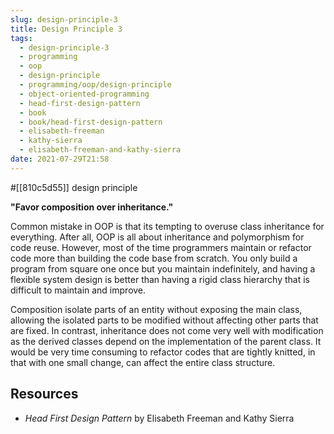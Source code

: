 ```yaml
---
slug: design-principle-3
title: Design Principle 3
tags:
  - design-principle-3
  - programming
  - oop
  - design-principle
  - programming/oop/design-principle
  - object-oriented-programming
  - head-first-design-pattern
  - book
  - book/head-first-design-pattern
  - elisabeth-freeman
  - kathy-sierra
  - elisabeth-freeman-and-kathy-sierra
date: 2021-07-29T21:58
---
```



#[[810c5d55]] design principle

**"Favor composition over inheritance."**

Common mistake in OOP is that its tempting to overuse class inheritance for
everything. After all, OOP is all about inheritance and polymorphism for code
reuse. However, most of the time programmers maintain or refactor code more than
building the code base from scratch. You only build a program from square one
once but you maintain indefinitely, and having a flexible system design is
better than having a rigid class hierarchy that is difficult to maintain and
improve.

Composition isolate parts of an entity without exposing the main class, allowing
the isolated parts to be modified without affecting other parts that are fixed.
In contrast, inheritance does not come very well with modification as the
derived classes depend on the implementation of the parent class. It would be
very time consuming to refactor codes that are tightly knitted, in that with one
small change, can affect the entire class structure.

## Resources

- _Head First Design Pattern_ by Elisabeth Freeman and Kathy Sierra

